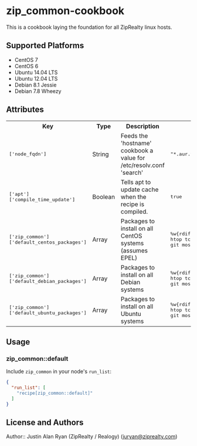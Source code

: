 # zip_common-cookbook

This is a cookbook laying the foundation for all ZipRealty linux hosts.

## Supported Platforms

  - CentOS 7
  - CentOS 6
  - Ubuntu 14.04 LTS
  - Ubuntu 12.04 LTS
  - Debian 8.1 Jessie
  - Debian 7.8 Wheezy

## Attributes

<table>
  <tr>
    <th>Key</th>
    <th>Type</th>
    <th>Description</th>
    <th>Default</th>
  </tr>
  <tr>
    <td><tt>['node_fqdn']</tt></td>
    <td>String</td>
    <td>Feeds the 'hostname' cookbook a value for /etc/resolv.conf 'search'</td>
    <td><tt>"*.aur.test.ziprealty.com"</tt></td>
  </tr>
  <tr>
    <td><tt>['apt']['compile_time_update']</tt></td>
    <td>Boolean</td>
    <td>Tells apt to update cache when the recipe is compiled.</td>
    <td><tt>true</tt></td>
  </tr>
  <tr>
    <td><tt>['zip_common']['default_centos_packages']</tt></td>
    <td>Array</td>
    <td>Packages to install on all CentOS systems (assumes EPEL)</td>
    <td><tt>%w{rdiff-backup tmux iotop htop tcpdump util-linux git mosh yum-cron}</tt></td>
  </tr>
  <tr>
    <td><tt>['zip_common']['default_debian_packages']</tt></td>
    <td>Array</td>
    <td>Packages to install on all Debian systems</td>
    <td><tt>%w{rdiff-backup tmux iotop htop tcpdump util-linux git mosh}</tt></td>
  </tr>
  <tr>
    <td><tt>['zip_common']['default_ubuntu_packages']</tt></td>
    <td>Array</td>
    <td>Packages to install on all Ubuntu systems</td>
    <td><tt>%w{rdiff-backup tmux iotop htop tcpdump util-linux git mosh}</tt></td>
  </tr>
</table>

## Usage

### zip_common::default

Include `zip_common` in your node's `run_list`:

```json
{
  "run_list": [
    "recipe[zip_common::default]"
  ]
}
```

## License and Authors

Author:: Justin Alan Ryan (ZipRealty / Realogy) (<juryan@ziprealty.com>)
